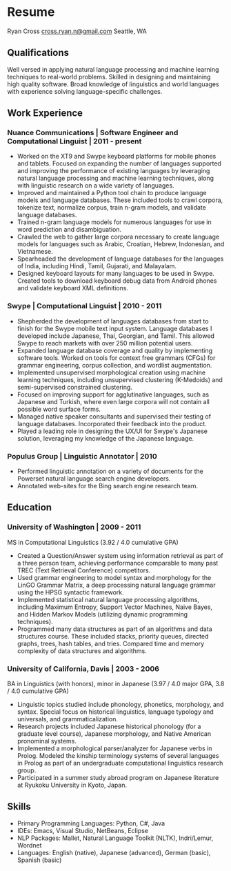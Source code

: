 # Resume
Ryan Cross
cross.ryan.n@gmail.com
Seattle, WA

## Qualifications
Well versed in applying natural language processing and machine learning techniques to real-world problems.
Skilled in designing and maintaining high quality software.
Broad knowledge of linguistics and world languages with experience solving language-specific challenges.

## Work Experience
### Nuance Communications | Software Engineer and Computational Linguist | 2011 - present
* Worked on the XT9 and Swype keyboard platforms for mobile phones and tablets. Focused on expanding the number of languages supported and improving the performance of existing languages by leveraging natural language processing and machine learning techniques, along with linguistic research on a wide variety of languages.
* Improved and maintained a Python tool chain to produce language models and language databases. These included tools to crawl corpora, tokenize text, normalize corpus, train n-gram models, and validate language databases.
* Trained n-gram language models for numerous languages for use in word prediction and disambiguation.
* Crawled the web to gather large corpora necessary to create language models for languages such as Arabic, Croatian, Hebrew, Indonesian, and Vietnamese.
* Spearheaded the development of language databases for the languages of India, including Hindi, Tamil, Gujarati, and Malayalam.
* Designed keyboard layouts for many languages to be used in Swype. Created tools to download keyboard debug data from Android phones and validate keyboard XML definitions.

### Swype | Computational Linguist | 2010 - 2011
* Shepherded the development of languages databases from start to finish for the Swype mobile text input system. Language databases I developed include Japanese, Thai, Georgian, and Tamil. This allowed Swype to reach markets with over 250 million potential users.
* Expanded language database coverage and quality by implementing software tools. Worked on tools for context free grammars (CFGs) for grammar engineering, corpus collection, and wordlist augmentation.
* Implemented unsupervised morphological creation using machine learning techniques, including unsupervised clustering (K-Medoids) and semi-supervised constrained clustering.
* Focused on improving support for agglutinative languages, such as Japanese and Turkish, where even large corpora will not contain all possible word surface forms.
* Managed native speaker consultants and supervised their testing of language databases. Incorporated their feedback into the product.
* Played a leading role in designing the UX/UI for Swype's Japanese solution, leveraging my knowledge of the Japanese language.

### Populus Group | Linguistic Annotator | 2010
* Performed linguistic annotation on a variety of documents for the Powerset natural language search engine developers.
* Annotated web-sites for the Bing search engine research team.

## Education
### University of Washington | 2009 - 2011
MS in Computational Linguistics (3.92 / 4.0 cumulative GPA)
* Created a Question/Answer system using information retrieval as part of a three person team, achieving performance comparable to many past TREC (Text Retrieval Conference) competitors.
* Used grammar engineering to model syntax and morphology for the LinGO Grammar Matrix, a deep processing natural language grammar using the HPSG syntactic framework.
* Implemented statistical natural language processing algorithms, including Maximum Entropy, Support Vector Machines, Naive Bayes, and Hidden Markov Models (utilizing dynamic programming techniques).
* Programmed many data structures as part of an algorithms and data structures course. These included  stacks, priority queues, directed graphs, trees, hash tables, and tries. Compared time and memory complexity of data structures and algorithms.

### University of California, Davis | 2003 - 2006
BA in Linguistics (with honors), minor in Japanese (3.97 / 4.0 major GPA, 3.8 / 4.0 cumulative GPA)
* Linguistic topics studied include phonology, phonetics, morphology, and syntax. Special focus on historical linguistics, language typology and universals, and grammaticalization.
* Research projects included Japanese historical phonology (for a graduate level course), Japanese morphology, and Native American pronominal systems.
* Implemented a morphological parser/analyzer for Japanese verbs in Prolog. Modeled the kinship terminology systems of several languages in Prolog as part of an undergraduate computational linguistics research group.
* Participated in a summer study abroad program on Japanese literature at Ryukoku University in Kyoto, Japan.

## Skills
* Primary Programming Languages: Python, C#, Java
* IDEs: Emacs, Visual Studio, NetBeans, Eclipse
* NLP Packages: Mallet, Natural Language Toolkit (NLTK), Indri/Lemur, Wordnet
* Languages: English (native), Japanese (advanced), German (basic), Spanish (basic)
